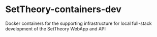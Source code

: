 # SetTheory-containers-dev
Docker containers for the supporting infrastructure for local full-stack development of the SetTheory WebApp and API

